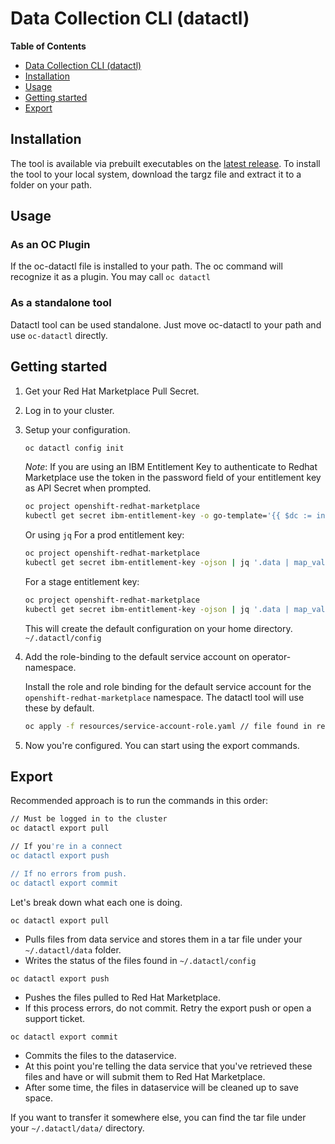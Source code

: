 # Data Collection CLI (datactl)

<!-- markdown-toc start - Don't edit this section. Run M-x markdown-toc-refresh-toc -->

**Table of Contents**

- [Data Collection CLI (datactl)](#red-hat-marketplace-control-cli-datactl)
- [Installation](#installation)
- [Usage](#usage)
- [Getting started](#getting-started)
- [Export](#export)

<!-- markdown-toc end -->

## Installation

The tool is available via prebuilt executables on the [latest release](https://github.com/redhat-marketplace/datactl/releases/latest).
To install the tool to your local system, download the targz file and
extract it to a folder on your path.

## Usage

### As an OC Plugin

If the oc-datactl file is installed to your path. The oc command will recognize it as a plugin. You may
call `oc datactl`

### As a standalone tool

Datactl tool can be used standalone. Just move oc-datactl to your path and use `oc-datactl` directly.

## Getting started

1. Get your Red Hat Marketplace Pull Secret.

2. Log in to your cluster.

3. Setup your configuration.

   ```sh
   oc datactl config init
   ```
   *Note*: 
   If you are using an IBM Entitlement Key to authenticate to Redhat Marketplace use the token in the password field of your entitlement key as API Secret when prompted.
   ```sh
   oc project openshift-redhat-marketplace
   kubectl get secret ibm-entitlement-key -o go-template='{{ $dc := index .data ".dockerconfigjson"|base64decode }}{{$dc}}' | grep -e "password"
   ```

   Or using `jq`
   For a prod entitlement key:
   ```sh
   oc project openshift-redhat-marketplace
   kubectl get secret ibm-entitlement-key -ojson | jq '.data | map_values(@base64d) .".dockerconfigjson" | fromjson.auths."cp.icr.io".password' 
   ```

   For a stage entitlement key:
   ```sh
   oc project openshift-redhat-marketplace
   kubectl get secret ibm-entitlement-key -ojson | jq '.data | map_values(@base64d) .".dockerconfigjson" | fromjson.auths."stg.icr.io".password' 
   ```

   This will create the default configuration on your home directory. `~/.datactl/config`

4. Add the role-binding to the default service account on operator-namespace.

   Install the role and role binding for the default service account for the `openshift-redhat-marketplace`
   namespace. The datactl tool will use these by default.

   ```sh
   oc apply -f resources/service-account-role.yaml // file found in release
   ```

5. Now you're configured. You can start using the export commands.

## Export

Recommended approach is to run the commands in this order:

```sh
// Must be logged in to the cluster
oc datactl export pull

// If you're in a connect
oc datactl export push

// If no errors from push.
oc datactl export commit
```

Let's break down what each one is doing.

`oc datactl export pull`

- Pulls files from data service and stores them in a tar file under your `~/.datactl/data` folder.
- Writes the status of the files found in `~/.datactl/config`

`oc datactl export push`

- Pushes the files pulled to Red Hat Marketplace.
- If this process errors, do not commit. Retry the export push or open a support ticket.

`oc datactl export commit`

- Commits the files to the dataservice.
- At this point you're telling the data service that you've retrieved these files and have or will submit them to Red Hat Marketplace.
- After some time, the files in dataservice will be cleaned up to save space.

If you want to transfer it somewhere else, you can find the tar file under your `~/.datactl/data/` directory.
